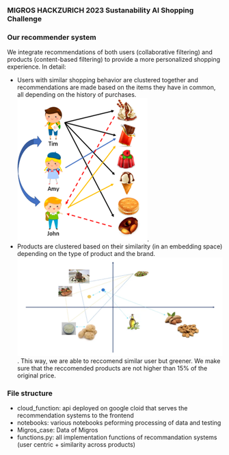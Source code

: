 ### MIGROS HACKZURICH 2023 Sustanability AI Shopping Challenge

### Our recommender system

We integrate recommendations of both users (collaborative filtering) and products (content-based filtering) to provide a more personalized shopping experience.
In detail:

- Users with similar shopping behavior are clustered together and recommendations are made based on the items they have in common, all depending on the history of purchases.![Alt text](/assets/rs.png?raw=true).
- Products are clustered based on their similarity (in an embedding space) depending on the type of product and the brand. ![Alt text](/assets/sim.png?raw=true). This way, we are able to reccomend similar user but greener. We make sure that the reccomended products are not higher than 15% of the original price.

### File structure

- cloud_function: api deployed on google cloid that serves the recommendation systems to the frontend
- notebooks: various notebooks peforming processing of data and testing
- Migros_case: Data of Migros
- functions.py: all implementation functions of recommandation systems (user centric + similarity across products)
